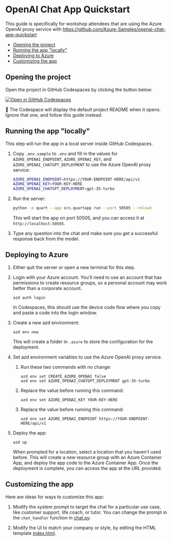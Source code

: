 
# OpenAI Chat App Quickstart

This guide is specifically for workshop attendees that are using the Azure OpenAI proxy service
with https://github.com/Azure-Samples/openai-chat-app-quickstart

* [Opening the project](#opening-the-project)
* [Running the app "locally"](#running-the-app-locally)
* [Deploying to Azure](#deploying-to-azure)
* [Customizing the app](#customizing-the-app)

## Opening the project

Open the project in GitHub Codespaces by clicking the button below:

[![Open in GitHub Codespaces](https://github.com/codespaces/badge.svg)](https://codespaces.new/Azure-Samples/openai-chat-app-quickstart)

👀 The Codespace will display the default project README when it opens. Ignore that one, and follow this guide instead.

## Running the app "locally"

This step will run the app in a local server inside GitHub Codespaces.

1. Copy `.env.sample` to `.env` and fill in the values for `AZURE_OPENAI_ENDPOINT`, `AZURE_OPENAI_KEY`, and `AZURE_OPENAI_CHATGPT_DEPLOYMENT` to use the Azure OpenAI proxy service:

    ```bash
    AZURE_OPENAI_ENDPOINT=https://YOUR-ENDPOINT-HERE/api/v1
    AZURE_OPENAI_KEY=YOUR-KEY-HERE
    AZURE_OPENAI_CHATGPT_DEPLOYMENT=gpt-35-turbo
    ```

2. Run the server:

    ```bash
    python -m quart --app src.quartapp run --port 50505 --reload
    ```

    This will start the app on port 50505, and you can access it at `http://localhost:50505`.

3. Type any question into the chat and make sure you get a successful response back from the model.

## Deploying to Azure

1. Either quit the server or open a new terminal for this step.

2. Login with your Azure account. You'll need to use an account that has permissions to create resource groups, so a personal account may work better than a corporate account.

    ```shell
    azd auth login
    ```

    In Codespaces, this should use the device code flow where you copy and paste a code into the login window.

3. Create a new azd environment:

    ```shell
    azd env new
    ```

    This will create a folder in `.azure` to store the configuration for the deployment.

4. Set azd environment variables to use the Azure OpenAI proxy service.

    1. Run these two commands with no change:

        ```shell
        azd env set CREATE_AZURE_OPENAI false
        azd env set AZURE_OPENAI_CHATGPT_DEPLOYMENT gpt-35-turbo
        ```

    2. Replace the value before running this command:

        ```shell
        azd env set AZURE_OPENAI_KEY YOUR-KEY-HERE
        ```

    3. Replace the value before running this command:
   
        ```shell
        azd env set AZURE_OPENAI_ENDPOINT https://YOUR-ENDPOINT-HERE/api/v1
        ```

7. Deploy the app:

    ```shell
    azd up
    ```

    When prompted for a location, select a location that you haven't used before.
    This will create a new resource group with an Azure Container App,
    and deploy the app code to the Azure Container App.
    Once the deployment is complete, you can access the app at the URL provided.

## Customizing the app

Here are ideas for ways to customize this app:

1. Modify the system prompt to target the chat for a particular use case, like customer support, life coach, or tutor. You can change the prompt in the `chat_handler` function in [chat.py](https://github.com/Azure-Samples/openai-chat-app-quickstart/blob/main/src/quartapp/chat.py).

2. Modify the UI to match your company or style, by editing the HTML template [index.html](https://github.com/Azure-Samples/openai-chat-app-quickstart/blob/main/src/quartapp/templates/index.html).
